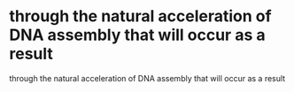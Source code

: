 # through the natural acceleration of DNA assembly that will occur as a result

through the natural acceleration of DNA assembly that will occur as a result